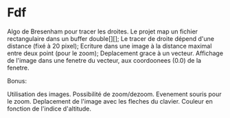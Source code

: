 # Fdf

Algo de Bresenham pour tracer les droites.
Le projet map un fichier rectangulaire dans un buffer double[][];
Le tracer de droite dépend d'une distance (fixé à 20 pixel);
Ecriture dans une image à la distance maximal entre deux point (pour le zoom);
Deplacement grace à un vecteur.
Affichage de l'image dans une fenetre du vecteur, aux coordoonees (0.0) de la fenetre.

Bonus:

Utilisation des images.
Possibilité de zoom/dezoom.
Evenement souris pour le zoom.
Deplacement de l'image avec les fleches du clavier.
Couleur en fonction de l'indice d'altitude.